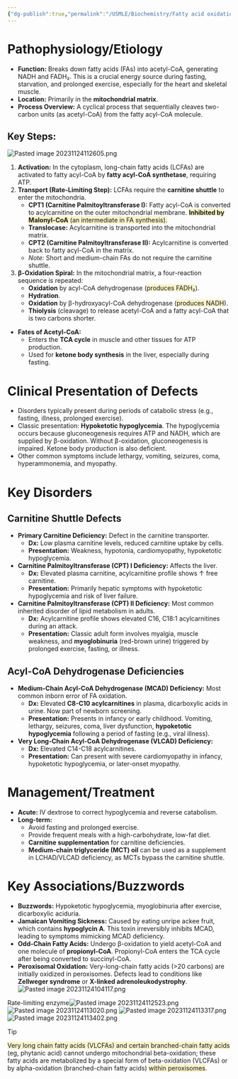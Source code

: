 ```yaml
---
{"dg-publish":true,"permalink":"/USMLE/Biochemistry/Fatty acid oxidation/","tags":["t1"]}
---
```


# Pathophysiology/Etiology

*   **Function:** Breaks down fatty acids (FAs) into acetyl-CoA, generating NADH and FADH₂. This is a crucial energy source during fasting, starvation, and prolonged exercise, especially for the heart and skeletal muscle.
*   **Location:** Primarily in the **mitochondrial matrix**.
*   **Process Overview:** A cyclical process that sequentially cleaves two-carbon units (as acetyl-CoA) from the fatty acyl-CoA molecule.

## Key Steps:
![Pasted image 20231124112605.png](/img/user/appendix/Pasted%20image%2020231124112605.png)
1.  **Activation:** In the cytoplasm, long-chain fatty acids (LCFAs) are activated to fatty acyl-CoA by **fatty acyl-CoA synthetase**, requiring ATP.
2.  **Transport (Rate-Limiting Step):** LCFAs require the **carnitine shuttle** to enter the mitochondria.
    *   **CPT1 (Carnitine Palmitoyltransferase I):** Fatty acyl-CoA is converted to acylcarnitine on the outer mitochondrial membrane. <span style="background:rgba(240, 200, 0, 0.2)">**Inhibited by Malonyl-CoA** (an intermediate in FA synthesis).</span>
    *   **Translocase:** Acylcarnitine is transported into the mitochondrial matrix.
    *   **CPT2 (Carnitine Palmitoyltransferase II):** Acylcarnitine is converted back to fatty acyl-CoA in the matrix.
    *   *Note:* Short and medium-chain FAs do not require the carnitine shuttle.
3.  **β-Oxidation Spiral:** In the mitochondrial matrix, a four-reaction sequence is repeated:
    *   **Oxidation** by acyl-CoA dehydrogenase (<span style="background:rgba(240, 200, 0, 0.2)">produces FADH₂</span>).
    *   **Hydration**.
    *   **Oxidation** by β-hydroxyacyl-CoA dehydrogenase (<span style="background:rgba(240, 200, 0, 0.2)">produces NADH</span>).
    *   **Thiolysis** (cleavage) to release acetyl-CoA and a fatty acyl-CoA that is two carbons shorter.
*   **Fates of Acetyl-CoA:**
    *   Enters the **TCA cycle** in muscle and other tissues for ATP production.
    *   Used for **ketone body synthesis** in the liver, especially during fasting.

# Clinical Presentation of Defects

*   Disorders typically present during periods of catabolic stress (e.g., fasting, illness, prolonged exercise).
*   Classic presentation: **Hypoketotic hypoglycemia**. The hypoglycemia occurs because gluconeogenesis requires ATP and NADH, which are supplied by β-oxidation. Without β-oxidation, gluconeogenesis is impaired. Ketone body production is also deficient.
*   Other common symptoms include lethargy, vomiting, seizures, coma, hyperammonemia, and myopathy.

# Key Disorders

## Carnitine Shuttle Defects

*   **Primary Carnitine Deficiency:** Defect in the carnitine transporter.
    *   **Dx:** Low plasma carnitine levels, reduced carnitine uptake by cells.
    *   **Presentation:** Weakness, hypotonia, cardiomyopathy, hypoketotic hypoglycemia.
*   **Carnitine Palmitoyltransferase (CPT) I Deficiency:** Affects the liver.
    *   **Dx:** Elevated plasma carnitine, acylcarnitine profile shows ↑ free carnitine.
    *   **Presentation:** Primarily hepatic symptoms with hypoketotic hypoglycemia and risk of liver failure.
*   **Carnitine Palmitoyltransferase (CPT) II Deficiency:** Most common inherited disorder of lipid metabolism in adults.
    *   **Dx:** Acylcarnitine profile shows elevated C16, C18:1 acylcarnitines during an attack.
    *   **Presentation:** Classic adult form involves myalgia, muscle weakness, and **myoglobinuria** (red-brown urine) triggered by prolonged exercise, fasting, or illness.

## Acyl-CoA Dehydrogenase Deficiencies

*   **Medium-Chain Acyl-CoA Dehydrogenase (MCAD) Deficiency:** Most common inborn error of FA oxidation.
    *   **Dx:** Elevated **C8-C10 acylcarnitines** in plasma, dicarboxylic acids in urine. Now part of newborn screening.
    *   **Presentation:** Presents in infancy or early childhood. Vomiting, lethargy, seizures, coma, liver dysfunction, **hypoketotic hypoglycemia** following a period of fasting (e.g., viral illness).
*   **Very Long-Chain Acyl-CoA Dehydrogenase (VLCAD) Deficiency:**
    *   **Dx:** Elevated C14-C18 acylcarnitines.
    *   **Presentation:** Can present with severe cardiomyopathy in infancy, hypoketotic hypoglycemia, or later-onset myopathy.

# Management/Treatment

*   **Acute:** IV dextrose to correct hypoglycemia and reverse catabolism.
*   **Long-term:**
    *   Avoid fasting and prolonged exercise.
    *   Provide frequent meals with a high-carbohydrate, low-fat diet.
    *   **Carnitine supplementation** for carnitine deficiencies.
    *   **Medium-chain triglyceride (MCT) oil** can be used as a supplement in LCHAD/VLCAD deficiency, as MCTs bypass the carnitine shuttle.

# Key Associations/Buzzwords

*   **Buzzwords:** Hypoketotic hypoglycemia, myoglobinuria after exercise, dicarboxylic aciduria.
*   **Jamaican Vomiting Sickness:** Caused by eating unripe ackee fruit, which contains **hypoglycin A**. This toxin irreversibly inhibits MCAD, leading to symptoms mimicking MCAD deficiency.
*   **Odd-Chain Fatty Acids:** Undergo β-oxidation to yield acetyl-CoA and one molecule of **propionyl-CoA**. Propionyl-CoA enters the TCA cycle after being converted to succinyl-CoA.
*   **Peroxisomal Oxidation:** Very-long-chain fatty acids (>20 carbons) are initially oxidized in peroxisomes. Defects lead to conditions like **Zellweger syndrome** or **X-linked adrenoleukodystrophy**.
![Pasted image 20231124104117.png](/img/user/appendix/Pasted%20image%2020231124104117.png)

Rate-limiting enzyme![Pasted image 20231124112523.png](/img/user/appendix/Pasted%20image%2020231124112523.png)
![Pasted image 20231124113020.png](/img/user/appendix/Pasted%20image%2020231124113020.png)
![Pasted image 20231124113317.png](/img/user/appendix/Pasted%20image%2020231124113317.png)![Pasted image 20231124113402.png](/img/user/appendix/Pasted%20image%2020231124113402.png)

>[!tip] 
><span style="background:rgba(240, 200, 0, 0.2)">Very long chain fatty acids (VLCFAs) and certain branched-chain fatty acids</span> (eg, phytanic acid) cannot undergo mitochondrial beta-oxidation; these fatty acids are metabolized by a special form of beta-oxidation (VLCFAs) or by alpha-oxidation (branched-chain fatty acids) <span style="background:rgba(240, 200, 0, 0.2)">within peroxisomes</span>.
